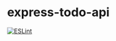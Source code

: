 # express-todo-api
[![ESLint](https://github.com/kjellrg/express-todo-api/actions/workflows/eslint.yml/badge.svg)](https://github.com/kjellrg/express-todo-api/actions/workflows/eslint.yml)
